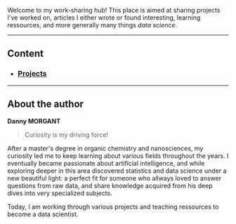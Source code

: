 Welcome to my work-sharing hub!
This place is aimed at sharing projects I've worked on, articles I either wrote or found interesting, learning ressources, and more generally many things *data science*.  
  
  
-----------------------
## Content  

- ### [Projects](data-science-projects.md)  
  
  
-----------------------
## About the author

**Danny MORGANT**  
  
> Curiosity is my driving force!  


After a master's degree in organic chemistry and nanosciences, my curiosity led me to keep learning about various fields throughout the years. I eventually became passionate about artificial intelligence, and while exploring deeper in this area discovered statistics and data science under a new beautiful light: a perfect fit for someone who allways loved to answer questions from raw data, and share knowledge acquired from his deep dives into very specialized subjects.  
  
Today, I am working through various projects and teaching ressources to become a data scientist.
